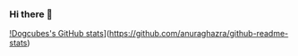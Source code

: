 ### Hi there 👋


[!Dogcubes's GitHub stats](https://github-readme-stats.vercel.app/api?username=Dogcube)](https://github.com/anuraghazra/github-readme-stats)
